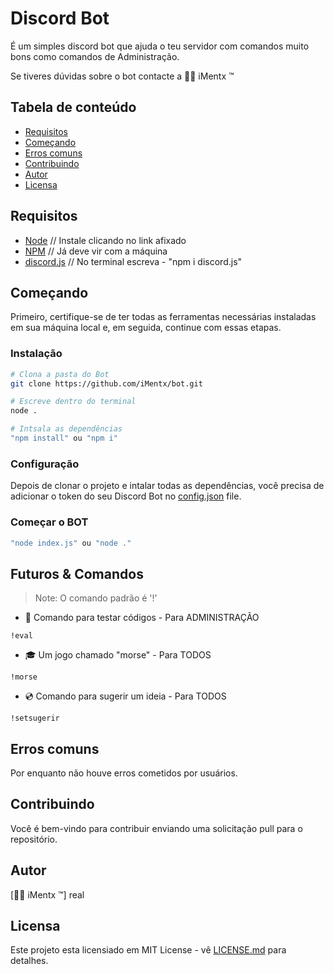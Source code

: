 # Discord Bot

É um simples discord bot que ajuda o teu servidor com comandos muito bons como comandos de Administração.

Se tiveres  dúvidas sobre o bot contacte a 🐱‍👤 iMentx ™

## Tabela de conteúdo


* [Requisitos](#requisitos)
* [Começando](#começando)
* [Erros comuns](#erros-comuns)
* [Contribuindo](#contribuindo)
* [Autor](#autor)
* [Licensa](#licensa)

## Requisitos

- [Node](https://nodejs.org/en/) // Instale clicando no link afixado
- [NPM](https://www.npmjs.com/) // Já deve vir com a máquina 
- [discord.js](#Rikka) // No terminal escreva - "npm i discord.js"

## Começando

Primeiro, certifique-se de ter todas as ferramentas necessárias instaladas em sua máquina local e, em seguida, continue com essas etapas.

### Instalação

```bash
# Clona a pasta do Bot
git clone https://github.com/iMentx/bot.git

# Escreve dentro do terminal
node .

# Intsala as dependências
"npm install" ou "npm i"
```

### Configuração

Depois de clonar o projeto e intalar todas as dependências, você precisa de adicionar o token do seu Discord Bot no [config.json](config.json) file.

### Começar o BOT

```bash
"node index.js" ou "node ." 
```

## Futuros & Comandos

> Note: O comando padrão é '!'


* 📃 Comando para testar códigos - Para ADMINISTRAÇÃO

`!eval`

* 🎓 Um jogo chamado "morse" - Para TODOS

`!morse`

* 💿 Comando para sugerir um ideia - Para TODOS

`!setsugerir`


## Erros comuns

Por enquanto não houve erros cometidos por usuários.

## Contribuindo

Você é bem-vindo para contribuir enviando uma solicitação pull para o repositório.

## Autor


[🐱‍👤 iMentx ™]      real


## Licensa

Este projeto esta licensiado em MIT License - vê [LICENSE.md](LICENSE) para detalhes.

